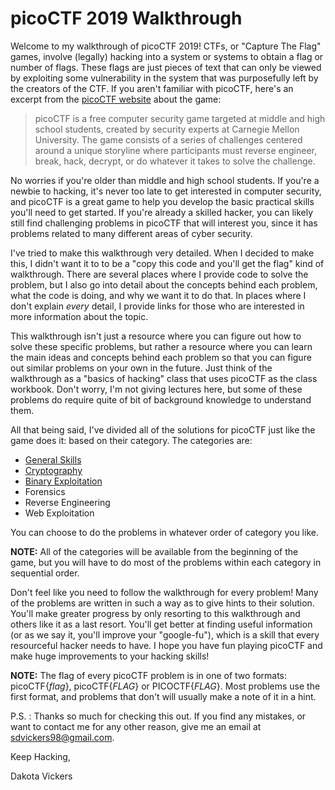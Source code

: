 # picoCTF 2019 Walkthrough

Welcome to my walkthrough of picoCTF 2019! CTFs, or "Capture The Flag" games, involve (legally) hacking into a system or systems to obtain a flag or number of flags. These flags are just pieces of text that can only be viewed by exploiting some vulnerability in the system that was purposefully left by the creators of the CTF. If you aren't familiar with picoCTF, here's an excerpt from the [picoCTF website](https://picoctf.com) about the game:

>picoCTF is a free computer security game targeted at middle and high school students, created by security experts at Carnegie Mellon University. The game consists of a series of challenges centered around a unique storyline where participants must reverse engineer, break, hack, decrypt, or do whatever it takes to solve the challenge. 

No worries if you're older than middle and high school students. If you're a newbie to hacking, it's never too late to get interested in computer security, and picoCTF is a great game to help you develop the basic practical skills you'll need to get started. If you're already a skilled hacker, you can likely still find challenging problems in picoCTF that will interest you, since it has problems related to many different areas of cyber security. 

I've tried to make this walkthrough very detailed. When I decided to make this, I didn't want it to to be a "copy this code and you'll get the flag" kind of walkthrough. There are several places where I provide code to solve the problem, but I also go into detail about the concepts behind each problem, what the code is doing, and why we want it to do that. In places where I don't explain *every* detail, I provide links for those who are interested in more information about the topic. 

This walkthrough isn't just a resource where you can figure out how to solve these specific problems, but rather a resource where you can learn the main ideas and concepts behind each problem so that you can figure out similar problems on your own in the future. Just think of the walkthrough as a "basics of hacking" class that uses picoCTF as the class workbook. Don't worry, I'm not giving lectures here, but some of these problems do require quite of bit of background knowledge to understand them.

All that being said, I've divided all of the solutions for picoCTF just like the game does it: based on their category. The categories are:
* [General Skills](https://github.com/sdvickers98/picoCTF-2019-Walkthrough/blob/master/general_skills/%230%20-%20General%20Skills%20Homepage.md)
* [Cryptography](https://github.com/sdvickers98/picoCTF_Walkthroughs/blob/master/cryptography/%230%20-%20Cryptography%20Home%20Page.md)
* [Binary Exploitation](https://github.com/sdvickers98/picoCTF-2019-Walkthrough/blob/master/binary_exploitation/%230%20-%20Binary%20Exploitation%20Homepage.md)
* Forensics
* Reverse Engineering
* Web Exploitation

You can choose to do the problems in whatever order of category you like. 

**NOTE:** All of the categories will be available from the beginning of the game, but you will have to do most of the problems within each category in sequential order.

Don't feel like you need to follow the walkthrough for every problem! Many of the problems are written in such a way as to give hints to their solution. You'll make greater progress by only resorting to this walkthrough and others like it as a last resort. You'll get better at finding useful information (or as we say it, you'll improve your "google-fu"), which is a skill that every resourceful hacker needs to have. I hope you have fun playing picoCTF and make huge improvements to your hacking skills!

**NOTE:** The flag of every picoCTF problem is in one of two formats: picoCTF{*flag*}, picoCTF{*FLAG*} or PICOCTF{*FLAG*}. Most problems use the first format, and problems that don't will usually make a note of it in a hint.

P.S. : Thanks so much for checking this out. If you find any mistakes, or want to contact me for any other reason, give me an email at sdvickers98@gmail.com.

Keep Hacking,

Dakota Vickers
